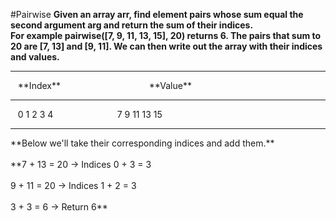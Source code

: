 #Pairwise
**Given an array arr, find element pairs whose sum equal the second argument arg and return the sum of their indices.**
<br />
**For example pairwise([7, 9, 11, 13, 15], 20) returns 6. The pairs that sum to 20 are [7, 13] and [9, 11]. We can then write out the array with their indices and values.**
<hr />
&nbsp;&nbsp;&nbsp;**Index**&nbsp;&nbsp;&nbsp;&nbsp;&nbsp;&nbsp;&nbsp;&nbsp;&nbsp;&nbsp;&nbsp;&nbsp;&nbsp;&nbsp;&nbsp;&nbsp;&nbsp;&nbsp;&nbsp;&nbsp;&nbsp;&nbsp;&nbsp;&nbsp;&nbsp;&nbsp;&nbsp;&nbsp;&nbsp;&nbsp;&nbsp;&nbsp;&nbsp;&nbsp;&nbsp;&nbsp;**Value**
<hr />
&nbsp;&nbsp;&nbsp;0   1   2   3   4&nbsp;&nbsp;&nbsp;&nbsp;&nbsp;&nbsp;&nbsp;&nbsp;&nbsp;&nbsp;&nbsp;&nbsp;&nbsp;&nbsp;&nbsp;&nbsp;&nbsp;&nbsp;&nbsp;&nbsp;&nbsp;&nbsp;&nbsp;&nbsp;&nbsp;&nbsp;7   9   11  13  15
<hr />
**Below we'll take their corresponding indices and add them.**
<br />
<br />
**7 + 13 = 20 → Indices 0 + 3 = 3
<br />
<br />
9 + 11 = 20 → Indices 1 + 2 = 3
<br />
<br />
3 + 3 = 6 → Return 6**
